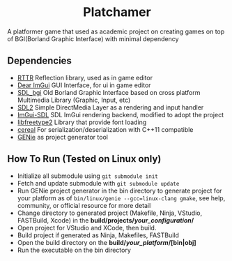 <h1 align="center">Platchamer</h1>
A platformer game that used as academic project on creating games on top of BGI(Borland Graphic Interface) with minimal dependency

## Dependencies
- [RTTR](https://github.com/rttrorg/rttr) Reflection library, used as in game editor
- [Dear ImGui](https://github.com/ocornut/imgui) GUI Interface, for ui in game editor
- [SDL_bgi](http://libxbgi.sourceforge.net/) Old Borland Graphic Interface based on cross platform Multimedia Library (Graphic, Input, etc)
- [SDL2](http://hg.libsdl.org/SDL) Simple DirectMedia Layer as a rendering and input handler
- [ImGui-SDL](https://github.com/Tyyppi77/imgui_sdl) SDL ImGui rendering backend, modified to adopt the project
- [libfreetype2](https://github.com/servo/libfreetype2) Library that provide font loading
- [cereal](https://github.com/USCiLab/cereal.git) For serialization/deserialization with C++11 compatible
- [GENie](https://github.com/bkaradzic/GENie) as project generator tool

## How To Run (Tested on Linux only)
- Initialize all submodule using `git submodule init`
- Fetch and update submodule with `git submodule update` 
- Run GENie project generator in the bin directory to generate project for your platform as of `bin/linux/genie --gcc=linux-clang gmake`, see help, community, or official resource for more detail
- Change directory to generated project (Makefile, Ninja, VStudio, FASTBuild, Xcode) in the **build/projects/*your_configuration*/**
- Open project for VStudio and XCode, then build.
- Build project if generated as Ninja, Makefiles, FASTBuild
- Open the build directory on the **build/*your_platform*/[bin|obj]**
- Run the executable on the bin directory
